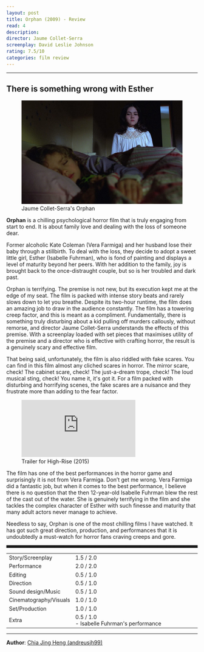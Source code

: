 ```yaml
---
layout: post
title: Orphan (2009) - Review
read: 4
description:
director: Jaume Collet-Serra
screenplay: David Leslie Johnson
rating: 7.5/10
categories: film review
---
```


---

## There is something wrong with Esther

<figure class="film">
  <img src="/assets/images/posts/9_R_Orphan/post.jpg" alt="Orphan movie still">
  <figcaption><i class="fa-solid fa-film"></i> Jaume Collet-Serra's Orphan </figcaption>
</figure>

**Orphan** is a chilling psychological horror film that is truly engaging from start to end. It is about family love and dealing with the loss of someone dear.

Former alcoholic Kate Coleman (Vera Farmiga) and her husband lose their baby through a stillbirth. To deal with the loss, they decide to adopt a sweet little girl, Esther (Isabelle Fuhrman), who is fond of painting and displays a level of maturity beyond her peers. With her addition to the family, joy is brought back to the once-distraught couple, but so is her troubled and dark past.

Orphan is terrifying. The premise is not new, but its execution kept me at the edge of my seat. The film is packed with intense story beats and rarely slows down to let you breathe. Despite its two-hour runtime, the film does an amazing job to draw in the audience constantly. The film has a towering creep factor, and this is meant as a compliment. Fundamentally, there is something truly disturbing about a kid pulling off murders callously, without remorse, and director Jaume Collet-Serra understands the effects of this premise. With a screenplay loaded with set pieces that maximises utility of the premise and a director who is effective with crafting horror, the result is a genuinely scary and effective film.

That being said, unfortunately, the film is also riddled with fake scares. You can find in this film almost any cliched scares in horror. The mirror scare, check! The cabinet scare, check! The just-a-dream trope, check! The loud musical sting, check! You name it, it's got it. For a film packed with disturbing and horrifying scenes, the fake scares are a nuisance and they frustrate more than adding to the fear factor.

<div class="film-trailer">
<figure>
  <iframe src="https://www.youtube.com/embed/m5BSLNAKIZs" title="YouTube video player" frameborder="0" allow="accelerometer; autoplay; clipboard-write; encrypted-media; gyroscope; picture-in-picture; web-share" allowfullscreen></iframe>
  <figcaption><i class="fa-brands fa-youtube"></i> Trailer for High-Rise (2015)</figcaption>
</figure>
</div>

The film has one of the best performances in the horror game and surprisingly it is not from Vera Farmiga. Don’t get me wrong. Vera Farmiga did a fantastic job, but when it comes to the best performance, I believe there is no question that the then 12-year-old Isabelle Fuhrman blew the rest of the cast out of the water. She is genuinely terrifying in the film and she tackles the complex character of Esther with such finesse and maturity that many adult actors never manage to achieve.

Needless to say, Orphan is one of the most chilling films I have watched. It has got such great direction, production, and performances that it is undoubtedly a must-watch for horror fans craving creeps and gore.

<hr style="border-style: dashed">

<table class="table table-sm table-striped table-hover">
  <colgroup>
    <col style="width: 30%;">
    <col style="width: 70%;">
  </colgroup>

  <tbody>
    <tr>
      <td>Story/Screenplay</td>
      <td>1.5 / 2.0</td>
    </tr>
    <tr>
      <td>Performance</td>
      <td>2.0 / 2.0</td>
    </tr>
    <tr>
      <td>Editing</td>
      <td>0.5 / 1.0</td>
    </tr>
    <tr>
      <td>Direction</td>
      <td>0.5 / 1.0</td>
    </tr>
    <tr>
      <td>Sound design/Music</td>
      <td>0.5 / 1.0</td>
    </tr>
    <tr>
      <td>Cinematography/Visuals</td>
      <td>1.0 / 1.0</td>
    </tr>
    <tr>
      <td>Set/Production</td>
      <td>1.0 / 1.0</td>
    </tr>
    <tr>
      <td>Extra</td>
      <td>0.5 / 1.0<br/>- Isabelle Fuhrman's performance</td>
    </tr>
  </tbody>
</table>

---

**Author**: <a href="https://github.com/andreusjh99" target="_blank">Chia Jing Heng (andreusjh99)</a>